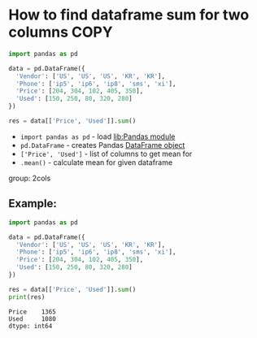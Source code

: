 # How to find dataframe sum for two columns COPY

```python
import pandas as pd

data = pd.DataFrame({
  'Vendor': ['US', 'US', 'US', 'KR', 'KR'],
  'Phone': ['ip5', 'ip6', 'ip8', 'sms', 'xi'],
  'Price': [204, 304, 102, 405, 350],
  'Used': [150, 250, 80, 320, 280]
})

res = data[['Price', 'Used']].sum()
```

- `import pandas as pd` - load [lib:Pandas module](/python-pandas/how-to-install-pandas)
- `pd.DataFrame` - creates Pandas [DataFrame object](https://pandas.pydata.org/docs/reference/api/pandas.DataFrame.html)
- `['Price', 'Used']` - list of columns to get mean for
- `.mean()` - calculate mean for given dataframe

group: 2cols

## Example: 
```python
import pandas as pd

data = pd.DataFrame({
  'Vendor': ['US', 'US', 'US', 'KR', 'KR'],
  'Phone': ['ip5', 'ip6', 'ip8', 'sms', 'xi'],
  'Price': [204, 304, 102, 405, 350],
  'Used': [150, 250, 80, 320, 280]
})

res = data[['Price', 'Used']].sum()
print(res)
```
```
Price    1365
Used     1080
dtype: int64

```

